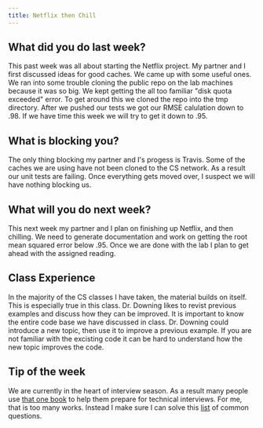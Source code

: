 ```yaml
---
title: Netflix then Chill
---
```


## What did you do last week?  

This past week was all about starting the Netflix project. My partner and I first discussed ideas for good caches. We came up with some useful ones. We ran into some trouble cloning the public repo on the lab machines because it was so big. We kept getting the all too familiar "disk quota exceeded" error. To get around this we cloned the repo into the tmp directory. After we pushed our tests we got our RMSE calulation down to .98. If we have time this week we will try to get it down to .95.

## What is blocking you?  

The only thing blocking my partner and I's progess is Travis. Some of the caches we are using have not been cloned to the CS network. As a result our unit tests are failing. Once everything gets moved over, I suspect we will have nothing blocking us. 

## What will you do next week?  

This next week my partner and I plan on finishing up Netflix, and then chilling. We need to generate documentation and work on getting the root mean squared error below .95. Once we are done with the lab I plan to get ahead with the assigned reading.

## Class Experience  

In the majority of the CS classes I have taken, the material builds on itself. This is especially true in this class. Dr. Downing likes to revist previous examples and discuss how they can be improved. It is important to know the entire code base we have discussed in class. Dr. Downing could introduce a new topic, then use it to improve a previous example. If you are not familiar with the excisting code it can be hard to understand how the new topic improves the code.

## Tip of the week  

We are currently in the heart of interview season. As a result many people use [that one book](http://www.eenadupratibha.net/Engineering-Colleges/Engineering-Jobs/Documents/crackingthecodinginterview.pdf) to help them prepare for technical interviews. For me, that is too many works. Instead I make sure I can solve this [list](https://www.reddit.com/r/cscareerquestions/comments/20ahfq/heres_a_pretty_big_list_of_programming_interview/) of common questions.
